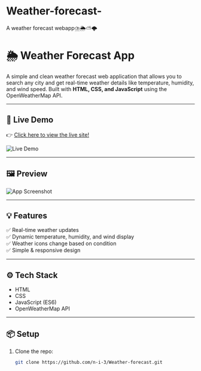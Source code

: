 # Weather-forecast-
A weather forecast webapp⛈️🌦️⛅🌩️

# 🌦️ Weather Forecast App

A simple and clean weather forecast web application that allows you to search any city and get real-time weather details like temperature, humidity, and wind speed. Built with **HTML, CSS, and JavaScript** using the OpenWeatherMap API.

---

## 🚀 Live Demo

👉 [Click here to view the live site!](https://n-i-3.github.io/Weather-forecast/)

![Live Demo](https://n-i-3.github.io/Weather-forecast/)

---

## 🖼️ Preview

![App Screenshot](https://your-screenshot-link.png)

---

## 💡 Features

✅ Real-time weather updates  
✅ Dynamic temperature, humidity, and wind display  
✅ Weather icons change based on condition  
✅ Simple & responsive design  

---

## ⚙️ Tech Stack

- HTML
- CSS
- JavaScript (ES6)
- OpenWeatherMap API

---

## 📦 Setup

1. Clone the repo:
   ```bash
   git clone https://github.com/n-i-3/Weather-forecast.git
